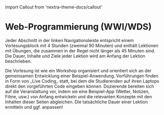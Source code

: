 import Callout from 'nextra-theme-docs/callout'

# Web-Programmierung (WWI/WDS)

Jeder Abschnitt in der linken Navigationsleiste entspricht einem 
Vorlesungsblock mit 4 Stunden (zweimal 90 Minuten) und enthält 
Lektionen mit Übungen, die zusammen in der Regel nicht 
länger als 45 Minuten sind. Die Dauer, Inhalte und Ziele jeder 
Lektion wird am Anfang der Lektion beschrieben.

<Callout>
  Die Vorlesung ist wie ein Workshop organisiert und orientiert
  sich an der gemeinsamen Entwicklung einer Beispiel-Anwendung.
  Vorführungen finden in Form von _Live Coding_ statt, bei dem
  die Studierenden auf ihren Laptops direkt den vorgeführten Code 
  eingeben können. 
</Callout>

<Callout type="warning" emoji="✅">
  Dozierende bereiten sich auf die Veranstaltung vor, indem sie 
  eine Beispiel-App (Wetter, Notizen, Filme, usw.) von Anfang 
  entwickeln und die relevanten Konzepte mit den Inhalten 
  dieser Seiten abgleichen.
</Callout>

<Callout type="error" emoji="‼️">
  Die tatsächliche Dauer einer Lektion ermitteln und ggf. anpassen!
</Callout>